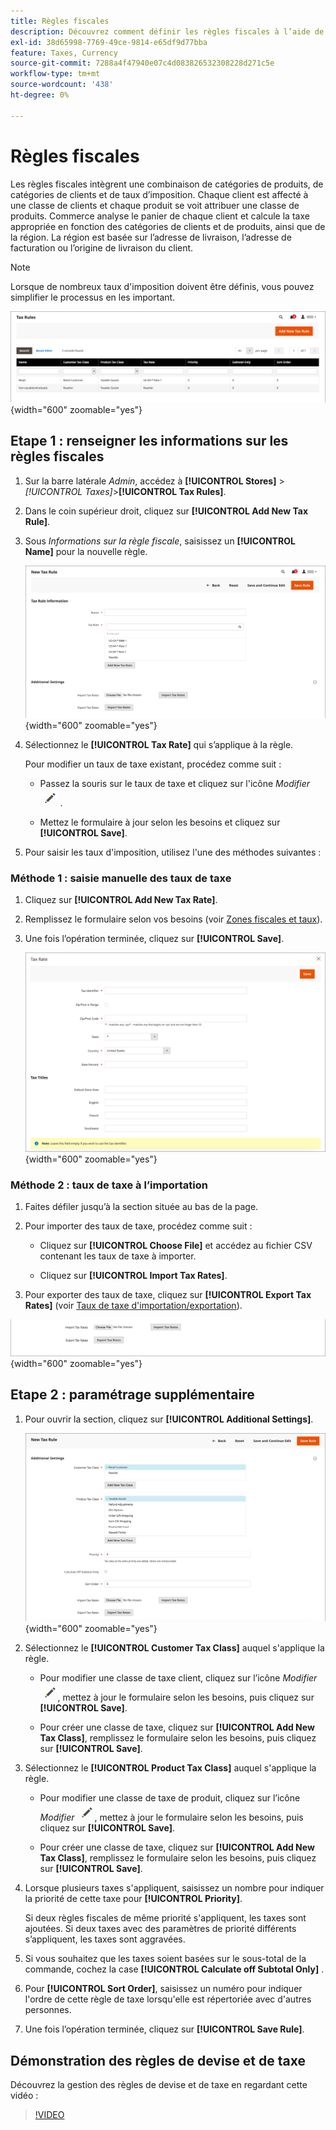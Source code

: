 ```yaml
---
title: Règles fiscales
description: Découvrez comment définir les règles fiscales à l’aide de la classe de produits, de la classe de clients et du taux d’imposition.
exl-id: 38d65998-7769-49ce-9814-e65df9d77bba
feature: Taxes, Currency
source-git-commit: 7288a4f47940e07c4d083826532308228d271c5e
workflow-type: tm+mt
source-wordcount: '438'
ht-degree: 0%

---
```


# Règles fiscales

Les règles fiscales intègrent une combinaison de catégories de produits, de catégories de clients et de taux d’imposition. Chaque client est affecté à une classe de clients et chaque produit se voit attribuer une classe de produits. Commerce analyse le panier de chaque client et calcule la taxe appropriée en fonction des catégories de clients et de produits, ainsi que de la région. La région est basée sur l’adresse de livraison, l’adresse de facturation ou l’origine de livraison du client.

>[!NOTE]
>
>Lorsque de nombreux taux d&#39;imposition doivent être définis, vous pouvez simplifier le processus en les important.

![Règles fiscales](./assets/tax-rules.png){width="600" zoomable="yes"}

## Etape 1 : renseigner les informations sur les règles fiscales

1. Sur la barre latérale _Admin_, accédez à **[!UICONTROL Stores]** > _[!UICONTROL Taxes]_>**[!UICONTROL Tax Rules]**.

1. Dans le coin supérieur droit, cliquez sur **[!UICONTROL Add New Tax Rule]**.

1. Sous _Informations sur la règle fiscale_, saisissez un **[!UICONTROL Name]** pour la nouvelle règle.

   ![Informations sur les règles fiscales](./assets/tax-rule-information.png){width="600" zoomable="yes"}

1. Sélectionnez le **[!UICONTROL Tax Rate]** qui s’applique à la règle.

   Pour modifier un taux de taxe existant, procédez comme suit :

   - Passez la souris sur le taux de taxe et cliquez sur l&#39;icône _Modifier_ ![Crayon](../assets/icon-edit-pencil.png) .

   - Mettez le formulaire à jour selon les besoins et cliquez sur **[!UICONTROL Save]**.

1. Pour saisir les taux d&#39;imposition, utilisez l&#39;une des méthodes suivantes :

### Méthode 1 : saisie manuelle des taux de taxe

1. Cliquez sur **[!UICONTROL Add New Tax Rate]**.

1. Remplissez le formulaire selon vos besoins (voir [Zones fiscales et taux](tax-zones-rates.md)).

1. Une fois l’opération terminée, cliquez sur **[!UICONTROL Save]**.

   ![Nouveau taux d’imposition](./assets/tax-rate-create-new.png){width="600" zoomable="yes"}

### Méthode 2 : taux de taxe à l’importation

1. Faites défiler jusqu’à la section située au bas de la page.

1. Pour importer des taux de taxe, procédez comme suit :

   - Cliquez sur **[!UICONTROL Choose File]** et accédez au fichier CSV contenant les taux de taxe à importer.

   - Cliquez sur **[!UICONTROL Import Tax Rates]**.

1. Pour exporter des taux de taxe, cliquez sur **[!UICONTROL Export Tax Rates]** (voir [Taux de taxe d&#39;importation/exportation](../systems/data-transfer-tax-rates.md)).

![Taux de taxe d’importation/exportation](./assets/tax-rule-new-import-export.png){width="600" zoomable="yes"}

## Etape 2 : paramétrage supplémentaire

1. Pour ouvrir la section, cliquez sur **[!UICONTROL Additional Settings]**.

   ![Paramètres supplémentaires de la règle fiscale](./assets/tax-class-additional-settings.png){width="600" zoomable="yes"}

1. Sélectionnez le **[!UICONTROL Customer Tax Class]** auquel s&#39;applique la règle.

   - Pour modifier une classe de taxe client, cliquez sur l’icône _Modifier_ ![&#x200B; &#x200B;](../assets/icon-edit-pencil.png), mettez à jour le formulaire selon les besoins, puis cliquez sur **[!UICONTROL Save]**.

   - Pour créer une classe de taxe, cliquez sur **[!UICONTROL Add New Tax Class]**, remplissez le formulaire selon les besoins, puis cliquez sur **[!UICONTROL Save]**.

1. Sélectionnez le **[!UICONTROL Product Tax Class]** auquel s&#39;applique la règle.

   - Pour modifier une classe de taxe de produit, cliquez sur l’icône _Modifier_ ![&#x200B; &#x200B;](../assets/icon-edit-pencil.png), mettez à jour le formulaire selon les besoins, puis cliquez sur **[!UICONTROL Save]**.

   - Pour créer une classe de taxe, cliquez sur **[!UICONTROL Add New Tax Class]**, remplissez le formulaire selon les besoins, puis cliquez sur **[!UICONTROL Save]**.

1. Lorsque plusieurs taxes s&#39;appliquent, saisissez un nombre pour indiquer la priorité de cette taxe pour **[!UICONTROL Priority]**.

   Si deux règles fiscales de même priorité s&#39;appliquent, les taxes sont ajoutées. Si deux taxes avec des paramètres de priorité différents s’appliquent, les taxes sont aggravées.

1. Si vous souhaitez que les taxes soient basées sur le sous-total de la commande, cochez la case **[!UICONTROL Calculate off Subtotal Only]** .

1. Pour **[!UICONTROL Sort Order]**, saisissez un numéro pour indiquer l&#39;ordre de cette règle de taxe lorsqu&#39;elle est répertoriée avec d&#39;autres personnes.

1. Une fois l’opération terminée, cliquez sur **[!UICONTROL Save Rule]**.

## Démonstration des règles de devise et de taxe

Découvrez la gestion des règles de devise et de taxe en regardant cette vidéo :

>[!VIDEO](https://video.tv.adobe.com/v/3410211/?quality=12&learn=on&captions=fre_fr)
